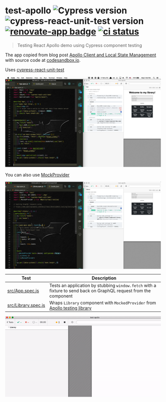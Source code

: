 # test-apollo ![Cypress version](https://img.shields.io/badge/cypress-4.8.0-brightgreen) ![cypress-react-unit-test version](https://img.shields.io/badge/cypress--react--unit--test-4.7.1-brightgreen) [![renovate-app badge][renovate-badge]][renovate-app] [![ci status][ci image]][ci url]

> Testing React Apollo demo using Cypress component testing

The app copied from blog post [Apollo Client and Local State Management](https://blog.soshace.com/apollo-client-and-local-state-management/) with source code at [codesandbox.io](https://codesandbox.io/s/relaxed-rain-4xco8).

Uses [cypress-react-unit-test](https://github.com/bahmutov/cypress-react-unit-test)

![Example tests](images/mock-fetch.png)

You can also use [MockProvider](https://www.apollographql.com/docs/react/development-testing/testing/#mockedprovider)

![Example mock provider](images/mock-provider.png)

Test | Description
--- | ---
[src/App.spec.js](src/App.spec.js) | Tests an application by stubbing `window.fetch` with a fixture to send back on GraphQL request from the component
[src/Library.spec.js](src/Library.spec.js) | Wraps `Library` component with `MockedProvider` from [Apollo testing library](https://www.apollographql.com/docs/react/development-testing/testing/#mockedprovider)

![Mock provider component test](images/graphql-test.gif)

[renovate-badge]: https://img.shields.io/badge/renovate-app-blue.svg
[renovate-app]: https://renovateapp.com/
[ci image]: https://github.com/bahmutov/test-apollo/workflows/ci/badge.svg?branch=master
[ci url]: https://github.com/bahmutov/test-apollo/actions
